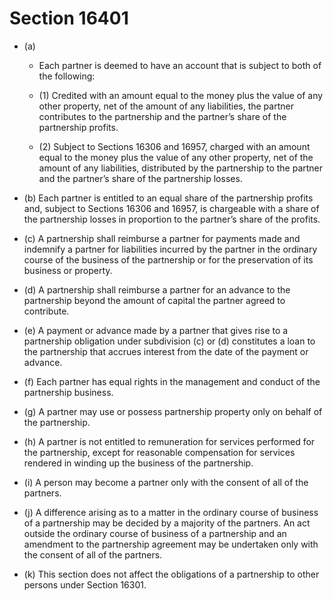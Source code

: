 # Section 16401

- (a) 

  - Each partner is deemed to have an account that is subject to both of the following:

  - (1) Credited with an amount equal to the money plus the value of any other property, net of the amount of any liabilities, the partner contributes to the partnership and the partner’s share of the partnership profits.

  - (2) Subject to Sections 16306 and 16957, charged with an amount equal to the money plus the value of any other property, net of the amount of any liabilities, distributed by the partnership to the partner and the partner’s share of the partnership losses.

- (b) Each partner is entitled to an equal share of the partnership profits and, subject to Sections 16306 and 16957, is chargeable with a share of the partnership losses in proportion to the partner’s share of the profits.

- (c) A partnership shall reimburse a partner for payments made and indemnify a partner for liabilities incurred by the partner in the ordinary course of the business of the partnership or for the preservation of its business or property.

- (d) A partnership shall reimburse a partner for an advance to the partnership beyond the amount of capital the partner agreed to contribute.

- (e) A payment or advance made by a partner that gives rise to a partnership obligation under subdivision (c) or (d) constitutes a loan to the partnership that accrues interest from the date of the payment or advance.

- (f) Each partner has equal rights in the management and conduct of the partnership business.

- (g) A partner may use or possess partnership property only on behalf of the partnership.

- (h) A partner is not entitled to remuneration for services performed for the partnership, except for reasonable compensation for services rendered in winding up the business of the partnership.

- (i) A person may become a partner only with the consent of all of the partners.

- (j) A difference arising as to a matter in the ordinary course of business of a partnership may be decided by a majority of the partners. An act outside the ordinary course of business of a partnership and an amendment to the partnership agreement may be undertaken only with the consent of all of the partners.

- (k) This section does not affect the obligations of a partnership to other persons under Section 16301.